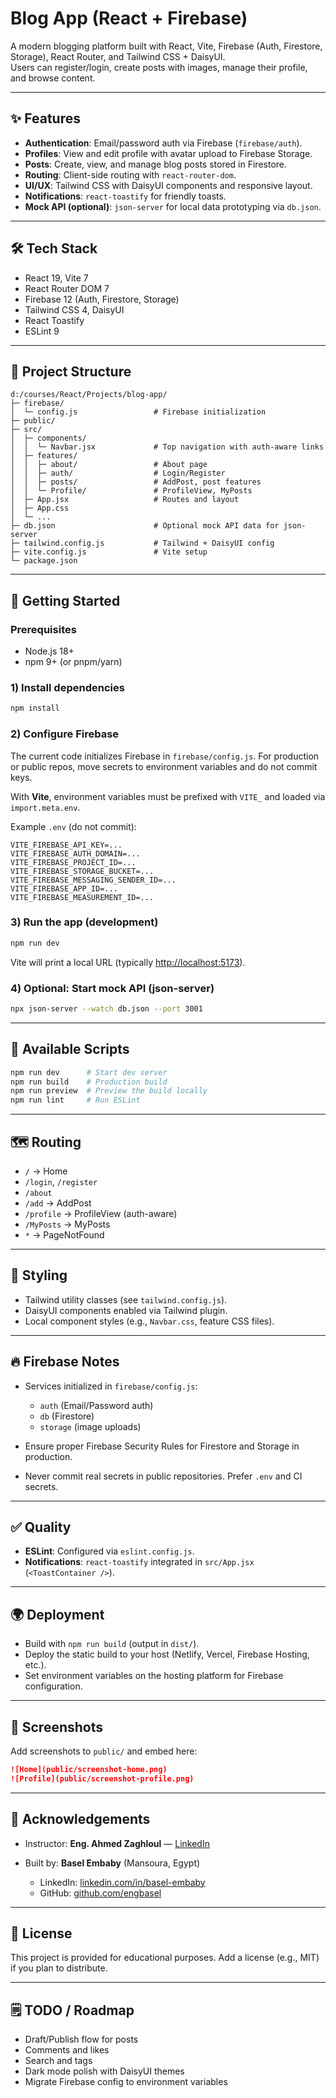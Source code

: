 # Blog App (React + Firebase)

A modern blogging platform built with React, Vite, Firebase (Auth, Firestore, Storage), React Router, and Tailwind CSS + DaisyUI.  
Users can register/login, create posts with images, manage their profile, and browse content.

---

## ✨ Features

- **Authentication**: Email/password auth via Firebase (`firebase/auth`).
- **Profiles**: View and edit profile with avatar upload to Firebase Storage.
- **Posts**: Create, view, and manage blog posts stored in Firestore.
- **Routing**: Client-side routing with `react-router-dom`.
- **UI/UX**: Tailwind CSS with DaisyUI components and responsive layout.
- **Notifications**: `react-toastify` for friendly toasts.
- **Mock API (optional)**: `json-server` for local data prototyping via `db.json`.

---

## 🛠 Tech Stack

- React 19, Vite 7  
- React Router DOM 7  
- Firebase 12 (Auth, Firestore, Storage)  
- Tailwind CSS 4, DaisyUI  
- React Toastify  
- ESLint 9  

---

## 📂 Project Structure

```text
d:/courses/React/Projects/blog-app/
├─ firebase/
│  └─ config.js                 # Firebase initialization
├─ public/
├─ src/
│  ├─ components/
│  │  └─ Navbar.jsx             # Top navigation with auth-aware links
│  ├─ features/
│  │  ├─ about/                 # About page
│  │  ├─ auth/                  # Login/Register
│  │  ├─ posts/                 # AddPost, post features
│  │  └─ Profile/               # ProfileView, MyPosts
│  ├─ App.jsx                   # Routes and layout
│  ├─ App.css
│  └─ ...
├─ db.json                      # Optional mock API data for json-server
├─ tailwind.config.js           # Tailwind + DaisyUI config
├─ vite.config.js               # Vite setup
└─ package.json
````

---

## 🚀 Getting Started

### Prerequisites

* Node.js 18+
* npm 9+ (or pnpm/yarn)

### 1) Install dependencies

```bash
npm install
```

### 2) Configure Firebase

The current code initializes Firebase in `firebase/config.js`.
For production or public repos, move secrets to environment variables and do not commit keys.

With **Vite**, environment variables must be prefixed with `VITE_` and loaded via `import.meta.env`.

Example `.env` (do not commit):

```env
VITE_FIREBASE_API_KEY=...
VITE_FIREBASE_AUTH_DOMAIN=...
VITE_FIREBASE_PROJECT_ID=...
VITE_FIREBASE_STORAGE_BUCKET=...
VITE_FIREBASE_MESSAGING_SENDER_ID=...
VITE_FIREBASE_APP_ID=...
VITE_FIREBASE_MEASUREMENT_ID=...
```

### 3) Run the app (development)

```bash
npm run dev
```

Vite will print a local URL (typically [http://localhost:5173](http://localhost:5173)).

### 4) Optional: Start mock API (json-server)

```bash
npx json-server --watch db.json --port 3001
```

---

## 📜 Available Scripts

```bash
npm run dev      # Start dev server
npm run build    # Production build
npm run preview  # Preview the build locally
npm run lint     # Run ESLint
```

---

## 🗺 Routing

* `/` → Home
* `/login`, `/register`
* `/about`
* `/add` → AddPost
* `/profile` → ProfileView (auth-aware)
* `/MyPosts` → MyPosts
* `*` → PageNotFound

---

## 🎨 Styling

* Tailwind utility classes (see `tailwind.config.js`).
* DaisyUI components enabled via Tailwind plugin.
* Local component styles (e.g., `Navbar.css`, feature CSS files).

---

## 🔥 Firebase Notes

* Services initialized in `firebase/config.js`:

  * `auth` (Email/Password auth)
  * `db` (Firestore)
  * `storage` (image uploads)
* Ensure proper Firebase Security Rules for Firestore and Storage in production.
* Never commit real secrets in public repositories. Prefer `.env` and CI secrets.

---

## ✅ Quality

* **ESLint**: Configured via `eslint.config.js`.
* **Notifications**: `react-toastify` integrated in `src/App.jsx` (`<ToastContainer />`).

---

## 🌍 Deployment

* Build with `npm run build` (output in `dist/`).
* Deploy the static build to your host (Netlify, Vercel, Firebase Hosting, etc.).
* Set environment variables on the hosting platform for Firebase configuration.

---

## 📸 Screenshots

Add screenshots to `public/` and embed here:

```md
![Home](public/screenshot-home.png)
![Profile](public/screenshot-profile.png)
```

---

## 🙏 Acknowledgements

* Instructor: **Eng. Ahmed Zaghloul** — [LinkedIn](https://www.linkedin.com/in/azaghloul/)
* Built by: **Basel Embaby** (Mansoura, Egypt)

  * LinkedIn: [linkedin.com/in/basel-embaby](https://www.linkedin.com/in/basel-embaby)
  * GitHub: [github.com/engbasel](https://github.com/engbasel)

---

## 📜 License

This project is provided for educational purposes. Add a license (e.g., MIT) if you plan to distribute.

---

## 🗒 TODO / Roadmap

* Draft/Publish flow for posts
* Comments and likes
* Search and tags
* Dark mode polish with DaisyUI themes
* Migrate Firebase config to environment variables
